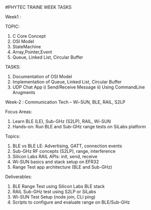 #PHYTEC TRAINE WEEK TASKS

Week1 :

TOPIC:
1) C Core Concept
2) OSI Model
3) StateMachine
4) Array,Pointer,Event
5) Queue, Linked List, Circular Buffer

TASKS:
1) Documentation of OSI Model 
2) Implementation of Queue, Linked List, Circular Buffer
3) UDP Chat App
    i) Send/Receive Message
    ii) Using CommandLine Arugments


Week-2 :
    Communication Tech – Wi-SUN, BLE, RAIL, S2LP
    
Focus Areas:
1. Learn BLE (LE), Sub-GHz (S2LP), RAIL, Wi-SUN
2. Hands-on: Run BLE and Sub-GHz range tests on SiLabs platform

Topics:
1. BLE vs BLE LE: Advertising, GATT, connection events
2. Sub-GHz RF concepts (S2LP), range, interference
3. Silicon Labs RAIL APIs: init, send, receive
4. Wi-SUN basics and stack setup on EFR32
5. Range Test app architecture (BLE and Sub-GHz)

Deliverables:
1. BLE Range Test using Silicon Labs BLE stack
2. RAIL Sub-GHz test using S2LP or SiLabs
3. Wi-SUN Test Setup (node join, CLI ping)
4. Scripts to configure and evaluate range on BLE/Sub-GHz
